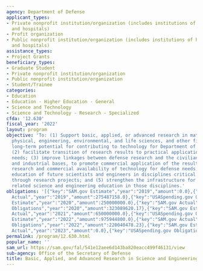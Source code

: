 ```yaml
---
agency: Department of Defense
applicant_types:
- Private nonprofit institution/organization (includes institutions of higher education
  and hospitals)
- Profit organization
- Public nonprofit institution/organization (includes institutions of higher education
  and hospitals)
assistance_types:
- Project Grants
beneficiary_types:
- Graduate Student
- Private nonprofit institution/organization
- Public nonprofit institution/organization
- Student/Trainee
categories:
- Education
- Education - Higher Education - General
- Science and Technology
- Science and Technology - Research - Specialized
cfda: '12.630'
fiscal_year: '2022'
layout: program
objective: 'To: (1) Support basic, applied, or advanced research in mathematical,
  physical, engineering, environmental, and life sciences, and other fields with good,
  long-term potential for contributing to technology for Department of Defense missions;
  (2) facilitate transition of research results to practical application for defense
  needs; (3) improve linkages between defense research and the civilian technology
  and industrial bases, to promote commercial application of the results of defense
  research and commercial availability of technology for defense needs; (4) foster
  education of future scientists and engineers in disciplines critical to defense
  through research projects; and (5) strengthen the infrastructure for research and
  related science and engineering education in those disciplines.'
obligations: '[{"key":"SAM.gov Estimate","year":"2019","amount":0.0},{"key":"SAM.gov
  Actual","year":"2019","amount":275487158.0},{"key":"USASpending.gov Obligations","year":"2019","amount":321375692.57},{"key":"SAM.gov
  Estimate","year":"2020","amount":250000000.0},{"key":"SAM.gov Actual","year":"2020","amount":238214999.0},{"key":"USASpending.gov
  Obligations","year":"2020","amount":323089620.17},{"key":"SAM.gov Estimate","year":"2021","amount":650000000.0},{"key":"SAM.gov
  Actual","year":"2021","amount":650000000.0},{"key":"USASpending.gov Obligations","year":"2021","amount":298816447.93},{"key":"SAM.gov
  Estimate","year":"2022","amount":975944800.0},{"key":"SAM.gov Actual","year":"2022","amount":24999999.0},{"key":"USASpending.gov
  Obligations","year":"2022","amount":220040478.23},{"key":"SAM.gov Estimate","year":"2023","amount":64999999.0},{"key":"SAM.gov
  Actual","year":"2023","amount":0.0},{"key":"USASpending.gov Obligations","year":"2023","amount":224596317.72}]'
permalink: /program/12.630.html
popular_name: ''
sam_url: https://sam.gov/fal/541e12aee6d143ba820eacc499f46131/view
sub-agency: Office of the Secretary of Defense
title: Basic, Applied, and Advanced Research in Science and Engineering
---
```

